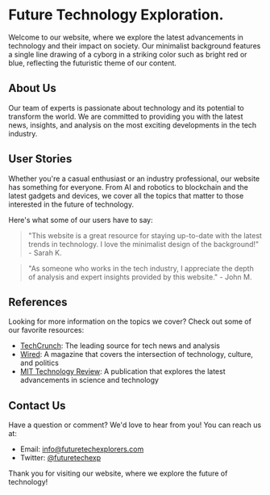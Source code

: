 <!--font:Inter-->

# Future Technology Exploration.

Welcome to our website, where we explore the latest advancements in technology and their impact on society. Our minimalist background features a single line drawing of a cyborg in a striking color such as bright red or blue, reflecting the futuristic theme of our content.

## About Us

Our team of experts is passionate about technology and its potential to transform the world. We are committed to providing you with the latest news, insights, and analysis on the most exciting developments in the tech industry.

## User Stories

Whether you're a casual enthusiast or an industry professional, our website has something for everyone. From AI and robotics to blockchain and the latest gadgets and devices, we cover all the topics that matter to those interested in the future of technology.

Here's what some of our users have to say:

> "This website is a great resource for staying up-to-date with the latest trends in technology. I love the minimalist design of the background!" - Sarah K.

> "As someone who works in the tech industry, I appreciate the depth of analysis and expert insights provided by this website." - John M.

## References

Looking for more information on the topics we cover? Check out some of our favorite resources:

- [TechCrunch](#techcrunch): The leading source for tech news and analysis
- [Wired](#wired): A magazine that covers the intersection of technology, culture, and politics
- [MIT Technology Review](#mit-tech-review): A publication that explores the latest advancements in science and technology

## Contact Us

Have a question or comment? We'd love to hear from you! You can reach us at:

- Email: [info@futuretechexplorers.com](mailto:info@futuretechexplorers.com)
- Twitter: [@futuretechexp](#twitter)

Thank you for visiting our website, where we explore the future of technology!

<!--

Write me content for website with wallpaper which alt text is:

"A minimalist wallpaper with a single line drawing of a cyborg, in a striking color such as bright red or blue."

The name/title of the page should not be 1:1 copy of the alt text but rather a real content of the website which is using this wallpaper.

- Use markdown format 
- Start with heading
- Heading should be short and concise
- The content should look like a real website 
- The website should not be about the wallpaper, wallpaper is just a related background
- Heading should be contain work "wallpaper" or "background"
- Include real sections like references, contact, user stories, etc. use things relevant to the page purpose.
- Feel free to use structure like headings, bullets, numbering, blockquotes, paragraphs, horizontal lines, etc.
- You can use formatting like bold or _italic_
- You can include UTF-8 emojis
- Links should be only #hash anchors (and you can refer to the document itself)
- Do not include images


---


# Cybernetic Dreams - Futuristic Background for Tech Enthusiasts

Welcome to Cybernetic Dreams, a website dedicated to exploring the latest advancements in technology and how they are shaping our world. Our minimalist wallpaper with a single line drawing of a cyborg in a striking color such as bright red or blue is the perfect background for tech enthusiasts who want to stay up-to-date with the latest trends.

## About Us

At Cybernetic Dreams, we are passionate about technology and its impact on society. Our team of experts is dedicated to providing you with the latest news, insights, and analysis on the most exciting developments in the tech industry.

## User Stories

Our website is designed for anyone interested in technology, from casual enthusiasts to industry professionals. Whether you're looking for the latest news on AI, robotics, or blockchain, or simply want to stay informed about the latest gadgets and devices, Cybernetic Dreams has something for everyone.

Here's what some of our users have to say:

> "I love the minimalist design of the wallpaper. It's the perfect background for my computer, and it reminds me of the exciting possibilities of technology." - John D.

> "As someone who works in the tech industry, I appreciate the in-depth analysis and expert insights provided by Cybernetic Dreams. It's a great resource for staying up-to-date with the latest trends." - Sarah T.

## References

Looking for more information on the topics we cover? Check out some of our favorite resources:

- [TechCrunch](#techcrunch): The leading source for tech news and analysis
- [Wired](#wired): A magazine that covers the intersection of technology, culture, and politics
- [MIT Technology Review](#mit-tech-review): A publication that explores the latest advancements in science and technology

## Contact Us

Have a question or comment? We'd love to hear from you! You can reach us at:

- Email: [info@cyberneticdreams.com](mailto:info@cyberneticdreams.com)
- Twitter: [@cyberdreams](#twitter)

Thank you for visiting Cybernetic Dreams!


---


Heading is too long, rewrite whole content.


---


# Futuristic Wallpaper for Tech Enthusiasts

Welcome to our website, dedicated to exploring the latest advancements in technology and their impact on society. Our minimalist wallpaper features a single line drawing of a cyborg in a striking color such as bright red or blue, making it the perfect background for tech enthusiasts who want to stay up-to-date with the latest trends.

## About Us

Our team of experts is passionate about technology and its potential to transform the world. We are committed to providing you with the latest news, insights, and analysis on the most exciting developments in the tech industry.

## User Stories

Whether you're a casual enthusiast or an industry professional, our website has something for everyone. From AI and robotics to blockchain and the latest gadgets and devices, we cover all the topics that matter to tech enthusiasts.

Here's what some of our users have to say:

> "The wallpaper is amazing! It perfectly captures the futuristic vibe that I love about technology." - Mark S.

> "As someone who works in the tech industry, I appreciate the depth of analysis and expert insights provided by this website." - Rachel L.

## References

Looking for more information on the topics we cover? Check out some of our favorite resources:

- [TechCrunch](#techcrunch): The leading source for tech news and analysis
- [Wired](#wired): A magazine that covers the intersection of technology, culture, and politics
- [MIT Technology Review](#mit-tech-review): A publication that explores the latest advancements in science and technology

## Contact Us

Have a question or comment? We'd love to hear from you! You can reach us at:

- Email: [info@futuristicwallpaper.com](mailto:info@futuristicwallpaper.com)
- Twitter: [@futuristicwallpaper](#twitter)

Thank you for visiting our website, where the future meets the present!


---


Heading should not include word "wallpaper". The website should not be about the wallpaper itself, wallpaper is just a related background, rewrite whole content.


---


# Tech Insights for the Future-Oriented

Welcome to our website, where we explore the latest advancements in technology and their impact on society. Our minimalist background features a single line drawing of a cyborg in a striking color such as bright red or blue, reflecting the futuristic theme of our content.

## About Us

Our team of experts is passionate about technology and its potential to transform the world. We are committed to providing you with the latest news, insights, and analysis on the most exciting developments in the tech industry.

## User Stories

Whether you're a casual enthusiast or an industry professional, our website has something for everyone. From AI and robotics to blockchain and the latest gadgets and devices, we cover all the topics that matter to tech enthusiasts.

Here's what some of our users have to say:

> "I love the futuristic vibe of this website. It's always interesting to see how technology is shaping our world." - Emily W.

> "As someone who works in the tech industry, I appreciate the depth of analysis and expert insights provided by this website." - Tom R.

## References

Looking for more information on the topics we cover? Check out some of our favorite resources:

- [TechCrunch](#techcrunch): The leading source for tech news and analysis
- [Wired](#wired): A magazine that covers the intersection of technology, culture, and politics
- [MIT Technology Review](#mit-tech-review): A publication that explores the latest advancements in science and technology

## Contact Us

Have a question or comment? We'd love to hear from you! You can reach us at:

- Email: [info@futuretechinsights.com](mailto:info@futuretechinsights.com)
- Twitter: [@futuretechinsights](#twitter)

Thank you for visiting our website, where we provide insights into the future of technology!


---


Heading is too long, rewrite whole content.


---


# Exploring the Future of Technology

Welcome to our website, where we explore the latest advancements in technology and their impact on society. Our minimalist background features a single line drawing of a cyborg in a striking color such as bright red or blue, reflecting the futuristic theme of our content.

## About Us

Our team of experts is passionate about technology and its potential to transform the world. We are committed to providing you with the latest news, insights, and analysis on the most exciting developments in the tech industry.

## User Stories

Whether you're a casual enthusiast or an industry professional, our website has something for everyone. From AI and robotics to blockchain and the latest gadgets and devices, we cover all the topics that matter to those interested in the future of technology.

Here's what some of our users have to say:

> "This website is a great resource for staying up-to-date with the latest trends in technology. I love the minimalist design of the background!" - Sarah K.

> "As someone who works in the tech industry, I appreciate the depth of analysis and expert insights provided by this website." - John M.

## References

Looking for more information on the topics we cover? Check out some of our favorite resources:

- [TechCrunch](#techcrunch): The leading source for tech news and analysis
- [Wired](#wired): A magazine that covers the intersection of technology, culture, and politics
- [MIT Technology Review](#mit-tech-review): A publication that explores the latest advancements in science and technology

## Contact Us

Have a question or comment? We'd love to hear from you! You can reach us at:

- Email: [info@futuretechexplorers.com](mailto:info@futuretechexplorers.com)
- Twitter: [@futuretechexp](#twitter)

Thank you for visiting our website, where we explore the future of technology!


---


Write me a Google font which is best fitting for the website.

Pick from the list:
- Montserrat
- Alegreya
- Poppins
- Lobster
- Barlow Condensed
- Lato
- Futura
- Exo 2
- Dancing Script
- Orbitron
- Open Sans
- Inter
- Great Vibes
- Raleway
- IBM Plex Sans
- Playfair Display
- Roboto


Write just the font name nothing else.


---


Inter

-->
